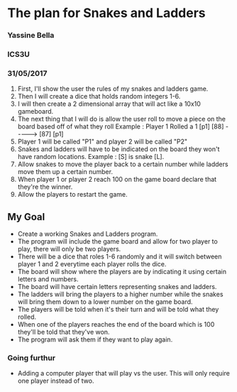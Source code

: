 # The plan for Snakes and Ladders

### Yassine Bella
### ICS3U
### 31/05/2017

1. First, I'll show the user the rules of my snakes and ladders game.
2. Then I will create a dice that holds random integers 1-6.
3. I will then create a 2 dimensional array that will act like a 10x10 gameboard.
4. The next thing that I will do is allow the user roll to move a piece on the board based off of what they roll 
   Example : Player 1 Rolled a 1  [p1] [88]  -----> [87] [p1] 
5. Player 1 will be called "P1" and player 2 will be called "P2"
6. Snakes and ladders will have to be indicated on the board they won't have random locations. Example : [S] is snake [L].
7. Allow snakes to move the player back to a certain number while ladders move them up a certain number.
8. When player 1 or player 2 reach 100 on the game board declare that they're the winner.
9. Allow the players to restart the game.

## My Goal
* Create a working Snakes and Ladders program.
* The program will include the game board and allow for two player to play, there will only be two players.
* There will be a dice that roles 1-6 randomly and it will switch between player 1 and 2 everytime each player rolls the dice.
* The board will show where the players are by indicating it using certain letters and numbers.
* The board will have certain letters representing snakes and ladders. 
* The ladders will bring the players to a higher number while the snakes will bring them down to a lower number on the game board.
* The players will be told when it's their turn and will be told what they rolled.
* When one of the players reaches the end of the board which is 100 they'll be told that they've won.
* The program will ask them if they want to play again.

### Going furthur

* Adding a computer player that will play vs the user. This will only require one player instead of two.




